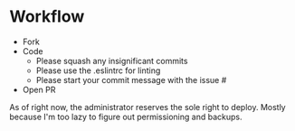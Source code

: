 # Workflow

* Fork
* Code
  * Please squash any insignificant commits
  * Please use the .eslintrc for linting
  * Please start your commit message with the issue #
* Open PR

As of right now, the administrator reserves the sole right to deploy. Mostly because I'm too lazy to figure out permissioning and backups.
